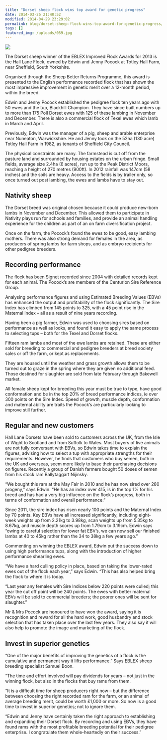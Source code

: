 ```yaml
---
title: "Dorset sheep flock wins top award for genetic progress"
date: 2014-03-26 21:40:52
modified: 2014-04-29 23:29:02
permalink: blog/dorset-sheep-flock-wins-top-award-for-genetic-progress/
tags: []
featured_img: /uploads/059.jpg
---
```


![](/uploads/059.jpg)

The Dorset sheep winner of the EBLEX Improved Flock Awards for 2013 is the Hall Lane Flock, owned by Edwin and Jenny Pocock at Totley Hall Farm, near Sheffield, South Yorkshire.

Organised through the Sheep Better Returns Programme, this award is presented to the English performance recorded flock that has shown the most impressive improvement in genetic merit over a 12-month period, within the breed.

Edwin and Jenny Pocock established the pedigree flock ten years ago with 50 ewes and the tup, Blackhill Champion. They have since built numbers up to more than 175 Poll Dorset ewes with 125 of these lambing in November and December. There is also a commercial flock of Texel ewes which lamb in March and April.

Previously, Edwin was the manager of a pig, sheep and arable enterprise near Nuneaton, Warwickshire. He and Jenny took on the 52ha (130 acre) Totley Hall Farm in 1982, as tenants of Sheffield City Council.

The physical constraints are many. The farmstead is cut off from the pasture land and surrounded by housing estates on the urban fringe. Small fields, average size 2.4ha (6 acres), run up to the Peak District Moors, reaching a height of 270 metres (900ft). In 2012 rainfall was 147cm (58 inches) and the soils are heavy. Access to the fields is by trailer only, so once turned out post lambing, the ewes and lambs have to stay out.

## Nativity sheep

The Dorset breed was original chosen because it could produce new-born lambs in November and December. This allowed them to participate in Nativity plays run for schools and families, and provide an animal handling experience for the children as part of an on farm diversification project.

Once on the farm, the Pocock’s found the ewes to be good, easy lambing mothers. There was also strong demand for females in the area, as producers of spring lambs for farm shops, and as embryo recipients for other pedigree breeders.

## Recording performance

The flock has been Signet recorded since 2004 with detailed records kept for each animal. The Pocock’s are members of the Centurion Sire Reference Group.

Analysing performance figures and using Estimated Breeding Values (EBVs) has enhanced the output and profitability of the flock significantly. The Sire Index has climbed from 145 points to 325, with a 45 point rise in the Maternal Index – all as a result of nine years recording.

Having been a pig farmer, Edwin was used to choosing sires based on performance as well as looks, and found it easy to apply the same process to selecting tups – both for the Texel and Dorset flocks.

Fifteen ram lambs and most of the ewe lambs are retained. These are either sold for breeding to commercial and pedigree breeders at breed society sales or off the farm, or kept as replacements.

They are housed until the weather and grass growth allows them to be turned out to graze in the spring where they are given no additional feed. Those destined for slaughter are sold from late February through Bakewell market.

All female sheep kept for breeding this year must be true to type, have good conformation and be in the top 20% of breed performance indices, ie over 300 points on the Sire Index. Speed of growth, muscle depth, conformation and maternal ability are traits the Pocock’s are particularly looking to improve still further.

## Regular and new customers

Hall Lane Dorsets have been sold to customers across the UK, from the Isle of Wight to Scotland and from Suffolk to Wales. Most buyers of live animals are not fully conversant with EBVs, so Edwin takes time to explain the figures, advising how to select a tup with appropriate strengths for their requirements. However, he finds that customers who buy semen, both in the UK and overseas, seem more likely to base their purchasing decisions on figures. Recently a group of Danish farmers bought 50 doses of semen from his stock ram Ballytaggart Nijinsky.

“We bought this ram at the May Fair in 2010 and he has now sired over 280 progeny,” says Edwin. “He has an index over 415, is in the top 1% for his breed and has had a very big influence on the flock’s progress, both in terms of conformation and overall performance.”

Since 2011, the sire index has risen nearly 100 points and the Maternal Index by 70 points. Key EBVs have all increased significantly, including eight-week weights up from 2.21kg to 3.98kg, scan weights up from 5.35kg to 8.67kg, and muscle depth scores up from 1.79cm to 3.19cm. Edwin says “owing to careful selection for lower fat EBV’s, we can now sell our finished lambs at 40 to 45kg rather than the 34 to 38kg a few years ago.”

Commenting on winning the EBLEX award, Edwin put the success down to using high performance tups, along with the introduction of higher performance shearling ewes.

“We have a hard culling policy in place, based on taking the lower-rated ewes out of the flock each year,” says Edwin. “This has also helped bring the flock to where it is today.

“Last year any females with Sire Indices below 220 points were culled; this year the cut off point will be 240 points. The ewes with better maternal EBVs will be sold to commercial breeders; the poorer ones will be sent for slaughter.”

Mr &amp; Mrs Pocock are honoured to have won the award, saying it is recognition and reward for all the hard work, good husbandry and stock selection that has taken place over the last few years. They also say it will also help to promote the image and marketing of the flock.

## Invest in superior genetics

“One of the major benefits of improving the genetics of a flock is the cumulative and permanent way it lifts performance.” Says EBLEX sheep breeding specialist Samuel Boon.

“The time and effort involved will pay dividends for years – not just in the winning flock, but also in the flocks that buy rams from them.

“It is a difficult time for sheep producers right now – but the difference between choosing the right recorded ram for the farm, or an animal of average breeding merit, could be worth £1,000 or more. So now is a good time to invest in superior genetics; not to ignore them.

“Edwin and Jenny have certainly taken the right approach to establishing and expanding their Dorset flock. By recording and using EBVs, they have found rams with the most profitable breeding potential for their pedigree enterprise. I congratulate them whole-heartedly on their success.”

